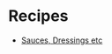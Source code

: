 <link rel="stylesheet" href="https://cdnjs.cloudflare.com/ajax/libs/github-markdown-css/4.0.0/github-markdown.min.css">

# Recipes

- [Sauces, Dressings etc](Sauces/)
